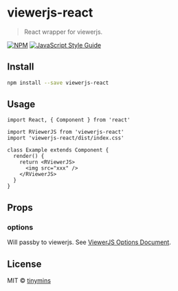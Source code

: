 # viewerjs-react

> React wrapper for viewerjs.

[![NPM](https://img.shields.io/npm/v/viewerjs-react.svg)](https://www.npmjs.com/package/viewerjs-react) [![JavaScript Style Guide](https://img.shields.io/badge/code_style-standard-brightgreen.svg)](https://standardjs.com)

## Install

```bash
npm install --save viewerjs-react
```

## Usage

```tsx
import React, { Component } from 'react'

import RViewerJS from 'viewerjs-react'
import 'viewerjs-react/dist/index.css'

class Example extends Component {
  render() {
    return <RViewerJS>
      <img src="xxx" />
    </RViewerJS>
  }
}
```

## Props

### options

Will passby to viewerjs. See [ViewerJS Options Document](https://github.com/fengyuanchen/viewerjs/blob/master/README.md#options).

## License

MIT © [tinymins](https://github.com/tinymins)
